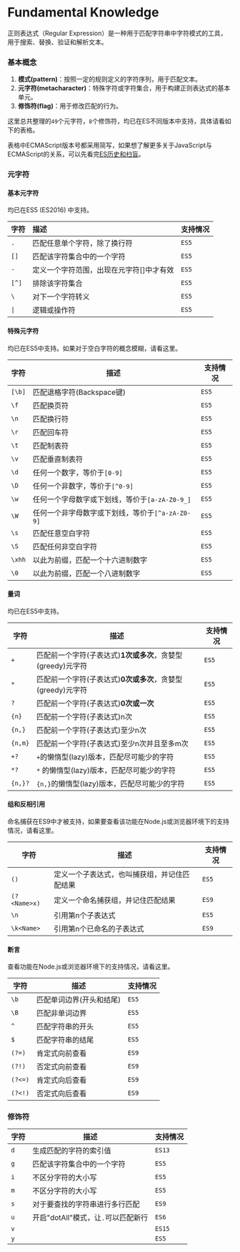 # Fundamental Knowledge

正则表达式（Regular Expression）是一种用于匹配字符串中字符模式的工具，用于搜索、替换、验证和解析文本。

### 基本概念

1. **模式(pattern)**：按照一定的规则定义的字符序列，用于匹配文本。
2. **元字符(metacharacter)**：特殊字符或字符集合，用于构建正则表达式的基本单元。
3. **修饰符(flag)**：用于修改匹配的行为。

这里总共整理的`49`个元字符，`8`个修饰符，均已在ES不同版本中支持，具体请看如下的表格。

表格中ECMAScript版本号都采用简写，如果想了解更多关于JavaScript与ECMAScript的关系，可以先看完[ES历史和扫盲](stories)。

### 元字符

#### 基本元字符

均已在ES5 (ES2016) 中支持。

| 字符  | 描述                                     | 支持情况 |
| ----- | :--------------------------------------- | :------- |
| `.`   | 匹配任意单个字符，除了换行符             | `ES5`    |
| `[]`  | 匹配该字符集合中的一个字符               | `ES5`    |
| `-`   | 定义一个字符范围，出现在元字符[]中才有效 | `ES5`    |
| `[^]` | 排除该字符集合                           | `ES5`    |
| `\`   | 对下一个字符转义                         | `ES5`    |
| `\|`  | 逻辑或操作符                             | `ES5`    |

#### 特殊元字符

均已在ES5中支持。如果对于空白字符的概念模糊，请看这里。

| 字符   | 描述                                             | 支持情况 |
| ------ | ------------------------------------------------ | -------- |
| `[\b]` | 匹配退格字符(Backspace键)                        | `ES5`    |
| `\f`   | 匹配换页符                                       | `ES5`    |
| `\n`   | 匹配换行符                                       | `ES5`    |
| `\r`   | 匹配回车符                                       | `ES5`    |
| `\t`   | 匹配制表符                                       | `ES5`    |
| `\v`   | 匹配垂直制表符                                   | `ES5`    |
| `\d`   | 任何一个数字，等价于`[0-9]`                      | `ES5`    |
| `\D`   | 任何一个非数字，等价于`[^0-9]`                   | `ES5`    |
| `\w`   | 任何一个字母数字或下划线，等价于`[a-zA-Z0-9_]`   | `ES5`    |
| `\W`   | 任何一个非字母数字或下划线，等价于`[^a-zA-Z0-9]` | `ES5`    |
| `\s`   | 匹配任意空白字符                                 | `ES5`    |
| `\S`   | 匹配任何非空白字符                               | `ES5`    |
| `\xhh` | 以此为前缀，匹配一个十六进制数字                 | `ES5`    |
| `\0`   | 以此为前缀，匹配一个八进制数字                   | `ES5`    |

#### 量词

均已在ES5中支持。

| 字符    | 描述                                                        | 支持情况 |
| ------- | ----------------------------------------------------------- | -------- |
| `+`     | 匹配前一个字符(子表达式)**1次或多次**，贪婪型(greedy)元字符 | `ES5`    |
| `*`     | 匹配前一个字符(子表达式)**0次或多次**，贪婪型(greedy)元字符 | `ES5`    |
| `?`     | 匹配前一个字符(子表达式)**0次或一次**                       | `ES5`    |
| `{n}`   | 匹配前一个字符(子表达式)n次                                 | `ES5`    |
| `{n,}`  | 匹配前一个字符(子表达式)至少n次                             | `ES5`    |
| `{n,m}` | 匹配前一个字符(子表达式)至少n次并且至多m次                  | `ES5`    |
| `+?`    | `+`的懒惰型(lazy)版本，匹配尽可能少的字符                   | `ES5`    |
| `*?`    | `*` 的懒惰型(lazy)版本，匹配尽可能少的字符                  | `ES5`    |
| `{n,}?` | `{n,}`的懒惰型(lazy)版本，匹配尽可能少的字符                | `ES5`    |

#### 组和反相引用

命名捕获在ES9中才被支持，如果要查看该功能在Node.js或浏览器环境下的支持情况，请看这里。

| 字符         | 描述                                         | 支持情况 |
| ------------ | -------------------------------------------- | -------- |
| `()`         | 定义一个子表达式，也叫捕获组，并记住匹配结果 | `ES5`    |
| `(?<Name>x)` | 定义一个命名捕获组，并记住匹配结果           | `ES9`    |
| `\n`         | 引用第n个子表达式                            | `ES5`    |
| `\k<Name>`   | 引用第n个已命名的子表达式                    | `ES9`    |

#### 断言

查看功能在Node.js或浏览器环境下的支持情况，请看这里。

| 字符    | 描述                     | 支持情况 |
| ------- | ------------------------ | -------- |
| `\b`    | 匹配单词边界(开头和结尾) | `ES5`    |
| `\B`    | 匹配非单词边界           | `ES5`    |
| `^`     | 匹配字符串的开头         | `ES5`    |
| `$`     | 匹配字符串的结尾         | `ES5`    |
| `(?=)`  | 肯定式向前查看           | `ES9`    |
| `(?!)`  | 否定式向前查看           | `ES9`    |
| `(?<=)` | 肯定式向后查看           | `ES9`    |
| `(?<!)` | 否定式向后查看           | `ES9`    |


### 修饰符

| 字符 | 描述                                | 支持情况 |
| ---- | ----------------------------------- | -------- |
| `d`  | 生成匹配的字符的索引值              | `ES13`   |
| `g`  | 匹配该字符集合中的一个字符          | `ES5`    |
| `i`  | 不区分字符的大小写                  | `ES5`    |
| `m`  | 不区分字符的大小写                  | `ES5`    |
| `s`  | 对于要查找的字符串进行多行匹配      | `ES9`    |
| `u`  | 开启"dotAll"模式，让`.`可以匹配新行 | `ES6`    |
| `v`  |                                     | `ES15`   |
| `y`  |                                     | `ES5`    |
